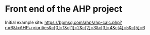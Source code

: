 # Front end of the AHP project 

Initial example site: https://bpmsg.com/ahp/ahp-calc.php?n=6&t=AHP+priorities&c[0]=1&c[1]=2&c[2]=3&c[3]=4&c[4]=5&c[5]=6
